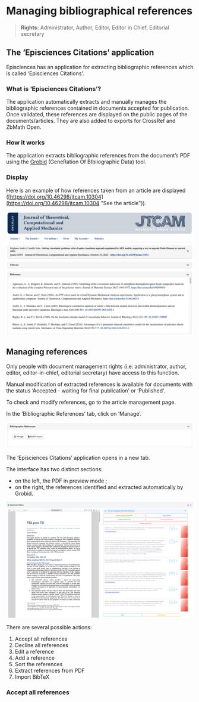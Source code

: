 # Managing bibliographical references

> **Rights:** Administrator, Author, Editor, Editor in Chief, Editorial secretary

## The ‘Episciences Citations’ application
Episciences has an application for extracting bibliographic references which is called ‘Episciences Citations’.

### What is ‘Episciences Citations’?
The application automatically extracts and manually manages the bibliographic references contained in documents accepted for publication. Once validated, these references are displayed on the public pages of the documents/articles. They are also added to exports for CrossRef and ZbMath Open.

### How it works
The application extracts bibliographic references from the document’s PDF using the [Grobid](https://grobid.readthedocs.io/en/latest/ "Grobid") (GeneRation Of BIbliographic Data) tool.

### Display
Here is an example of how references taken from an article are displayed ([https://doi.org/10.46298/jtcam.10304](https://doi.org/10.46298/jtcam.10304 "See the article")). 

![References: example of a public display](img/citations-0.png "References: example of a public display")

## Managing references
Only people with document management rights (i.e: administrator, author, editor, editor-in-chief, editorial secretary) have access to this function.

Manual modification of extracted references is available for documents with the status ‘Accepted - waiting for final publication’ or ‘Published’.

To check and modify references, go to the article management page.

In the ‘Bibliographic References’ tab, click on ‘Manage’.

![References: Managing bibliographic references](img/citations-1.png "References: Managing bibliographic references")

The ‘Episciences Citations’ application opens in a new tab.

The interface has two distinct sections:

- on the left, the PDF in preview mode ;
- on the right, the references identified and extracted automatically by Grobid.

![Episciences Citations](img/citations-2.png "Episciences Citations")

There are several possible actions:

1. Accept all references 
2. Decline all references 
3. Edit a reference 
4. Add a reference 
5. Sort the references 
6. Extract references from PDF 
7. Import BibTeX

### Accept all references
